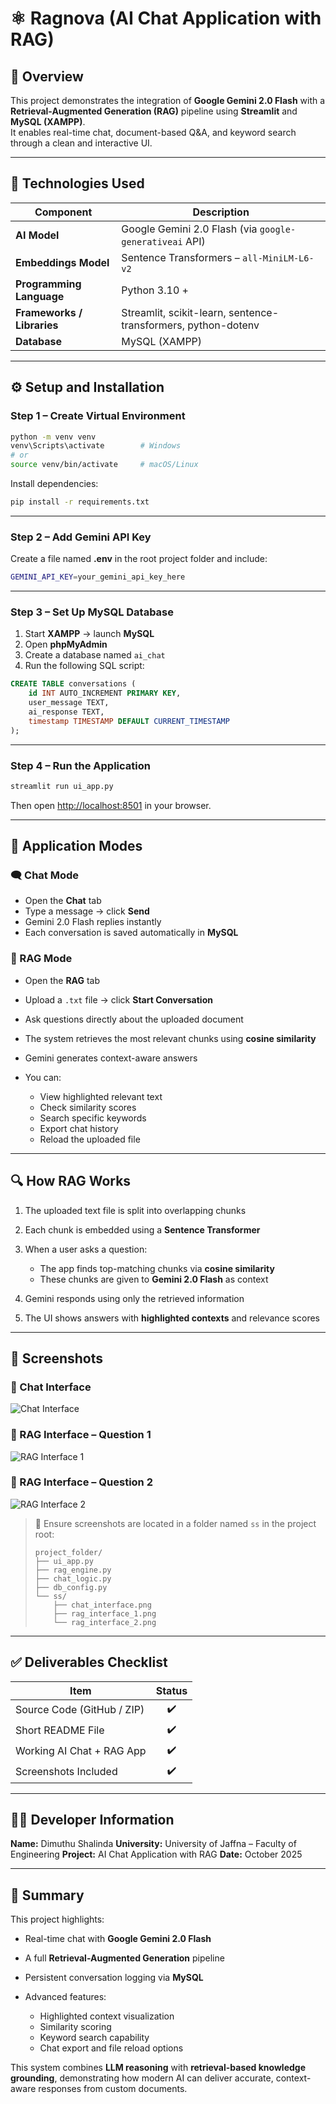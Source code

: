 # ⚛ Ragnova (AI Chat Application with RAG)

## 🧠 Overview
This project demonstrates the integration of **Google Gemini 2.0 Flash** with a **Retrieval-Augmented Generation (RAG)** pipeline using **Streamlit** and **MySQL (XAMPP)**.  
It enables real-time chat, document-based Q&A, and keyword search through a clean and interactive UI.

---

## 🧩 Technologies Used

| Component | Description |
|------------|-------------|
| **AI Model** | Google Gemini 2.0 Flash (via `google-generativeai` API) |
| **Embeddings Model** | Sentence Transformers – `all-MiniLM-L6-v2` |
| **Programming Language** | Python 3.10 + |
| **Frameworks / Libraries** | Streamlit, scikit-learn, sentence-transformers, python-dotenv |
| **Database** | MySQL (XAMPP) |

---

## ⚙️ Setup and Installation

### Step 1 – Create Virtual Environment
```bash
python -m venv venv
venv\Scripts\activate        # Windows
# or
source venv/bin/activate     # macOS/Linux
````

Install dependencies:

```bash
pip install -r requirements.txt
```

---

### Step 2 – Add Gemini API Key

Create a file named **.env** in the root project folder and include:

```bash
GEMINI_API_KEY=your_gemini_api_key_here
```

---

### Step 3 – Set Up MySQL Database

1. Start **XAMPP** → launch **MySQL**
2. Open **phpMyAdmin**
3. Create a database named `ai_chat`
4. Run the following SQL script:

```sql
CREATE TABLE conversations (
    id INT AUTO_INCREMENT PRIMARY KEY,
    user_message TEXT,
    ai_response TEXT,
    timestamp TIMESTAMP DEFAULT CURRENT_TIMESTAMP
);
```

---

### Step 4 – Run the Application

```bash
streamlit run ui_app.py
```

Then open [http://localhost:8501](http://localhost:8501) in your browser.

---

## 💬 Application Modes

### 🗨️ Chat Mode

* Open the **Chat** tab
* Type a message → click **Send**
* Gemini 2.0 Flash replies instantly
* Each conversation is saved automatically in **MySQL**

### 📄 RAG Mode

* Open the **RAG** tab
* Upload a `.txt` file → click **Start Conversation**
* Ask questions directly about the uploaded document
* The system retrieves the most relevant chunks using **cosine similarity**
* Gemini generates context-aware answers
* You can:

  * View highlighted relevant text
  * Check similarity scores
  * Search specific keywords
  * Export chat history
  * Reload the uploaded file

---

## 🔍 How RAG Works

1. The uploaded text file is split into overlapping chunks
2. Each chunk is embedded using a **Sentence Transformer**
3. When a user asks a question:

   * The app finds top-matching chunks via **cosine similarity**
   * These chunks are given to **Gemini 2.0 Flash** as context
4. Gemini responds using only the retrieved information
5. The UI shows answers with **highlighted contexts** and relevance scores

---

## 📸 Screenshots

### 💬 Chat Interface

![Chat Interface](ss/chat_interface.png)

### 📄 RAG Interface – Question 1

![RAG Interface 1](ss/rag_interface_1.png)

### 📄 RAG Interface – Question 2

![RAG Interface 2](ss/rag_interface_2.png)

> 📁 Ensure screenshots are located in a folder named `ss` in the project root:
>
> ```
> project_folder/
> ├── ui_app.py
> ├── rag_engine.py
> ├── chat_logic.py
> ├── db_config.py
> └── ss/
>     ├── chat_interface.png
>     ├── rag_interface_1.png
>     └── rag_interface_2.png
> ```

---

## ✅ Deliverables Checklist

| Item                       | Status |
| -------------------------- | :----: |
| Source Code (GitHub / ZIP) |   ✔️   |
| Short README File          |   ✔️   |
| Working AI Chat + RAG App  |   ✔️   |
| Screenshots Included       |   ✔️   |

---

## 👨‍💻 Developer Information

**Name:** Dimuthu Shalinda
**University:** University of Jaffna – Faculty of Engineering
**Project:** AI Chat Application with RAG
**Date:** October 2025

---

## 🏁 Summary

This project highlights:

* Real-time chat with **Google Gemini 2.0 Flash**
* A full **Retrieval-Augmented Generation** pipeline
* Persistent conversation logging via **MySQL**
* Advanced features:

  * Highlighted context visualization
  * Similarity scoring
  * Keyword search capability
  * Chat export and file reload options

This system combines **LLM reasoning** with **retrieval-based knowledge grounding**, demonstrating how modern AI can deliver accurate, context-aware responses from custom documents.


